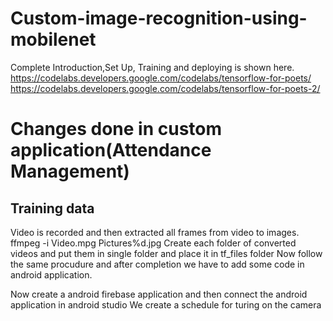 # Custom-image-recognition-using-mobilenet
Complete Introduction,Set Up, Training and deploying is shown here.
 https://codelabs.developers.google.com/codelabs/tensorflow-for-poets/
 https://codelabs.developers.google.com/codelabs/tensorflow-for-poets-2/



# Changes done in custom application(Attendance Management)
## Training data
Video is recorded and then extracted all frames from video to images.
ffmpeg -i Video.mpg Pictures%d.jpg
Create each folder of converted videos and put them in single folder and place it in tf_files folder 
Now follow the same procudure and after completion we have to add some code in android application. 

Now create a android firebase application and then connect the android application in android studio
We create a schedule for turing on the camera 

